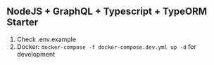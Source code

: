 ## NodeJS + GraphQL + Typescript + TypeORM Starter

1. Check .env.example
2. Docker: `docker-compose -f docker-compose.dev.yml up -d` for development
